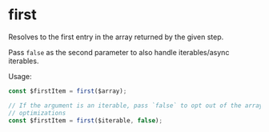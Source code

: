# first

Resolves to the first entry in the array returned by the given step.

Pass `false` as the second parameter to also handle iterables/async iterables.

Usage:

```ts
const $firstItem = first($array);

// If the argument is an iterable, pass `false` to opt out of the array
// optimizations
const $firstItem = first($iterable, false);
```
